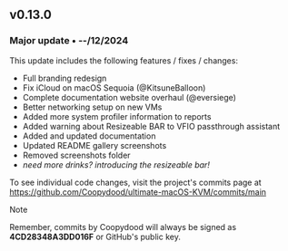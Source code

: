 ## v0.13.0

### Major update • --/12/2024

This update includes the following features / fixes / changes:

- Full branding redesign 
- Fix iCloud on macOS Sequoia (@KitsuneBalloon)
- Complete documentation website overhaul (@eversiege)
- Better networking setup on new VMs
- Added more system profiler information to reports
- Added warning about Resizeable BAR to VFIO passthrough assistant
- Added and updated documentation
- Updated README gallery screenshots
- Removed screenshots folder
- *need more drinks? introducing the resizeable bar!*

To see individual code changes, visit the project's commits page at <https://github.com/Coopydood/ultimate-macOS-KVM/commits/main>

> [!NOTE]
> Remember, commits by Coopydood will always be signed as **4CD28348A3DD016F** or GitHub's public key.
